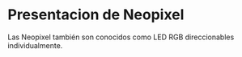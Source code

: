 # Presentacion de Neopixel

Las Neopixel también son conocidos como LED RGB direccionables individualmente. 
